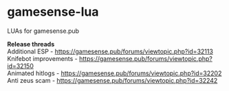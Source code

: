 # gamesense-lua
LUAs for gamesense.pub

**Release threads**  
Additional ESP - https://gamesense.pub/forums/viewtopic.php?id=32113  
Knifebot improvements - https://gamesense.pub/forums/viewtopic.php?id=32150  
Animated hitlogs - https://gamesense.pub/forums/viewtopic.php?id=32202
Anti zeus scam - https://gamesense.pub/forums/viewtopic.php?id=32242
